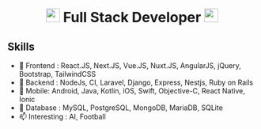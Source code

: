 <h1 align="center">
  <img src="https://media.giphy.com/media/hvRJCLFzcasrR4ia7z/giphy.gif" width="28">
    Full Stack Developer
  <img src="https://media.giphy.com/media/hvRJCLFzcasrR4ia7z/giphy.gif" width="28">
</h1>


## Skills

- 🌱 Frontend : React.JS, Next.JS, Vue.JS, Nuxt.JS, AngularJS, jQuery, Bootstrap, TailwindCSS
- 🔭 Backend : NodeJs, CI, Laravel, Django, Express, Nestjs, Ruby on Rails
- 📲 Mobile: Android, Java, Kotlin, iOS, Swift, Objective-C, React Native, Ionic
- 🧩 Database : MySQL, PostgreSQL, MongoDB, MariaDB, SQLite
- 📫 Interesting : AI, Football
